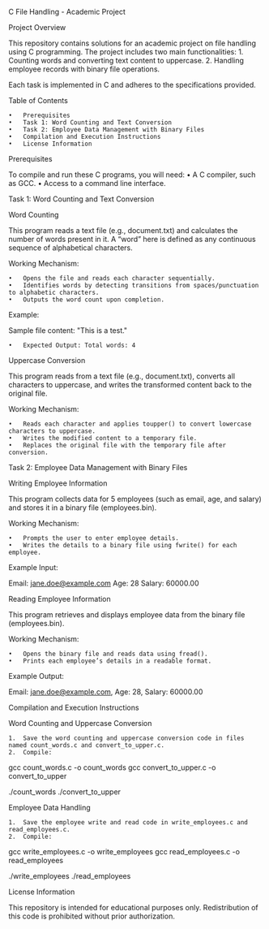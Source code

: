 C File Handling - Academic Project

Project Overview

This repository contains solutions for an academic project on file handling using C programming. The project includes two main functionalities:
	1.	Counting words and converting text content to uppercase.
	2.	Handling employee records with binary file operations.

Each task is implemented in C and adheres to the specifications provided.

Table of Contents

	•	Prerequisites
	•	Task 1: Word Counting and Text Conversion
	•	Task 2: Employee Data Management with Binary Files
	•	Compilation and Execution Instructions
	•	License Information

Prerequisites

To compile and run these C programs, you will need:
	•	A C compiler, such as GCC.
	•	Access to a command line interface.

Task 1: Word Counting and Text Conversion

Word Counting

This program reads a text file (e.g., document.txt) and calculates the number of words present in it. A “word” here is defined as any continuous sequence of alphabetical characters.

Working Mechanism:

	•	Opens the file and reads each character sequentially.
	•	Identifies words by detecting transitions from spaces/punctuation to alphabetic characters.
	•	Outputs the word count upon completion.

Example:

Sample file content: "This is a test."

	•	Expected Output: Total words: 4

Uppercase Conversion

This program reads from a text file (e.g., document.txt), converts all characters to uppercase, and writes the transformed content back to the original file.

Working Mechanism:

	•	Reads each character and applies toupper() to convert lowercase characters to uppercase.
	•	Writes the modified content to a temporary file.
	•	Replaces the original file with the temporary file after conversion.

 Task 2: Employee Data Management with Binary Files

Writing Employee Information

This program collects data for 5 employees (such as email, age, and salary) and stores it in a binary file (employees.bin).

Working Mechanism:

	•	Prompts the user to enter employee details.
	•	Writes the details to a binary file using fwrite() for each employee.

Example Input:

Email: jane.doe@example.com
Age: 28
Salary: 60000.00

Reading Employee Information

This program retrieves and displays employee data from the binary file (employees.bin).

Working Mechanism:

	•	Opens the binary file and reads data using fread().
	•	Prints each employee’s details in a readable format.

Example Output:

Email: jane.doe@example.com, Age: 28, Salary: 60000.00

Compilation and Execution Instructions

Word Counting and Uppercase Conversion

	1.	Save the word counting and uppercase conversion code in files named count_words.c and convert_to_upper.c.
	2.	Compile:

 gcc count_words.c -o count_words
gcc convert_to_upper.c -o convert_to_upper

./count_words
./convert_to_upper

Employee Data Handling

	1.	Save the employee write and read code in write_employees.c and read_employees.c.
	2.	Compile:

 gcc write_employees.c -o write_employees
gcc read_employees.c -o read_employees

./write_employees
./read_employees

License Information

This repository is intended for educational purposes only. Redistribution of this code is prohibited without prior authorization.






